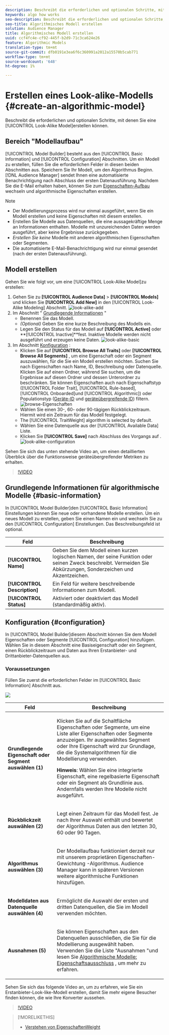 ```yaml
---
description: Beschreibt die erforderlichen und optionalen Schritte, mit denen Sie ein algorithmisches Modell in Model Builder erstellen können.
keywords: algo how works
seo-description: Beschreibt die erforderlichen und optionalen Schritte, mit denen Sie ein algorithmisches Modell in Model Builder erstellen können.
seo-title: Algorithmisches Modell erstellen
solution: Audience Manager
title: Algorithmisches Modell erstellen
uuid: ccf4fc4e-cf92-445f-b2d9-71c3ca624e26
feature: Algorithmic Models
translation-type: tm+mt
source-git-commit: dfb0191e3ea6f6c360991a2012a15570b5cab771
workflow-type: tm+mt
source-wordcount: '648'
ht-degree: 1%

---
```



# Erstellen eines Look-alike-Modells {#create-an-algorithmic-model}

Beschreibt die erforderlichen und optionalen Schritte, mit denen Sie eine [!UICONTROL Look-Alike Model]erstellen können.

## Bereich &quot;Modellaufbau&quot;

[!UICONTROL Model Builder] besteht aus den [!UICONTROL Basic Information] und [!UICONTROL Configuration] Abschnitten. Um ein Modell zu erstellen, füllen Sie die erforderlichen Felder in diesen beiden Abschnitten aus. Speichern Sie Ihr Modell, um den Algorithmus Beginn. [!DNL Audience Manager] sendet Ihnen eine automatisierte Benachrichtigung nach Abschluss der ersten Datenausführung. Nachdem Sie die E-Mail erhalten haben, können Sie zum [Eigenschaften-Aufbau](../../features/traits/about-trait-builder.md) wechseln und algorithmische Eigenschaften erstellen.

>[!NOTE]
>
>* Der Modellierungsprozess wird nur einmal ausgeführt, wenn Sie ein Modell erstellen und keine Eigenschaften mit diesem erstellen.
>* Erstellen Sie Modelle aus Datenquellen, die eine aussagekräftige Menge an Informationen enthalten. Modelle mit unzureichenden Daten werden ausgeführt, aber keine Ergebnisse zurückgegeben.
>* *Erstellen Sie keine* Modelle mit anderen algorithmischen Eigenschaften oder Segmenten.
>* Die automatisierte E-Mail-Benachrichtigung wird nur einmal gesendet (nach der ersten Datenausführung).


## Modell erstellen

Gehen Sie wie folgt vor, um eine [!UICONTROL Look-Alike Model]zu erstellen:

1. Gehen Sie zu **[!UICONTROL Audience Data]** > **[!UICONTROL Models]** und klicken Sie **[!UICONTROL Add New]** in den [!UICONTROL Look-Alike Modeling] Abschnitt.
   ![look-alike-add](assets/look-alike-add.png)
1. Im Abschnitt &quot; [Grundlegende Informationen](../../features/algorithmic-models/create-model.md#basic-information) &quot;
   * Benennen Sie das Modell.
   * *(Optional)* Geben Sie eine kurze Beschreibung des Modells ein.
   * Legen Sie den Status für das Modell auf **[!UICONTROL Active]** oder **[!UICONTROL Inactive]**fest. Inaktive Modelle werden nicht ausgeführt und erzeugen keine Daten.
      ![look-alike-basic](assets/look-alike-basic.png)
1. Im Abschnitt [Konfiguration](../../features/algorithmic-models/create-model.md#configuration) :
   * Klicken Sie auf **[!UICONTROL Browse All Traits]** oder **[!UICONTROL Browse All Segments]** , um eine Eigenschaft oder ein Segment auszuwählen, für die Sie ein Modell erstellen möchten. Suchen Sie nach Eigenschaften nach Name, ID, Beschreibung oder Datenquelle. Klicken Sie auf einen Ordner, während Sie suchen, um die Ergebnisse auf diesen Ordner und dessen Unterordner zu beschränken. Sie können Eigenschaften auch nach Eigenschaftstyp ([!UICONTROL Folder Trait], [!UICONTROL Rule-based], [!UICONTROL Onboarded]und [!UICONTROL Algorithmic]) oder Populationstyp ([Geräte-ID](../../reference/ids-in-aam.md) und [geräteübergreifende ID](../../reference/ids-in-aam.md)) filtern.
      ![browse-Eigenschaften](assets/browse-traits.png)
   * Wählen Sie einen 30-, 60- oder 90-tägigen Rückblickzeitraum. Hiermit wird ein Zeitraum für das Modell festgelegt.
   * The [!UICONTROL TraitWeight] algorithm is selected by default.
   * Wählen Sie eine Datenquelle aus der [!UICONTROL Available Data] Liste.
   * Klicken Sie **[!UICONTROL Save]** nach Abschluss des Vorgangs auf .
      ![look-alike-configuration](assets/look-alike-configuration.png)

Sehen Sie sich das unten stehende Video an, um einen detaillierten Überblick über die Funktionsweise geräteübergreifender Metriken zu erhalten.

>[!VIDEO](https://docs.adobe.com/content/help/en/audience-manager-learn/tutorials/build-and-manage-audiences/profile-merge/understanding-cross-device-metrics-in-audience-manager.html)

## Grundlegende Informationen für algorithmische Modelle {#basic-information}

<!-- r_model_basic.xml -->

In [!UICONTROL Model Builder]den [!UICONTROL Basic Information] Einstellungen können Sie neue oder vorhandene Modelle erstellen. Um ein neues Modell zu erstellen, geben Sie einen Namen ein und wechseln Sie zu den [!UICONTROL Configuration] Einstellungen. Das Beschreibungsfeld ist optional.

| Feld | Beschreibung |
|---|---|
| **[!UICONTROL Name]** | Geben Sie dem Modell einen kurzen logischen Namen, der seine Funktion oder seinen Zweck beschreibt. Vermeiden Sie Abkürzungen, Sonderzeichen und Akzentzeichen. |
| **[!UICONTROL Description]** | Ein Feld für weitere beschreibende Informationen zum Modell. |
| **[!UICONTROL Status]** | Aktiviert oder deaktiviert das Modell (standardmäßig aktiv). |

## Konfiguration {#configuration}

In [!UICONTROL Model Builder]diesem Abschnitt können Sie dem Modell Eigenschaften oder Segmente [!UICONTROL Configuration] hinzufügen. Wählen Sie in diesem Abschnitt eine Basiseigenschaft oder ein Segment, einen Rückblickzeitraum und Daten aus Ihren Erstanbieter- und Drittanbieter-Datenquellen aus.

<!-- r_model_configuration.xml -->

### Voraussetzungen

Füllen Sie zuerst die erforderlichen Felder im [!UICONTROL Basic Information] Abschnitt aus.

![](assets/lam_exclude_traits_numbered.png)

<table id="table_7A6BE5E5498D4776A30323B743954150"> 
 <thead> 
  <tr> 
   <th colname="col1" class="entry"> Feld </th> 
   <th colname="col2" class="entry"> Beschreibung </th> 
  </tr> 
 </thead>
 <tbody> 
  <tr> 
   <td colname="col1"> <p><b>Grundlegende Eigenschaft oder Segment auswählen (1)</b> </p> </td> 
   <td colname="col2"> <p>Klicken Sie auf die Schaltfläche Eigenschaften oder Segmente, um eine Liste aller Eigenschaften oder Segmente anzuzeigen. Ihr ausgewähltes Segment oder Ihre Eigenschaft wird zur Grundlage, die die Systemalgorithmen für die Modellierung verwenden. </p> <p> <p><b>Hinweis</b>:  Wählen Sie eine integrierte Eigenschaft, eine regelbasierte Eigenschaft oder ein Segment als Grundlinie aus. Andernfalls werden Ihre Modelle nicht ausgeführt. </p> </p> </td> 
  </tr> 
  <tr> 
   <td colname="col1"> <p><b>Rückblickzeit auswählen (2)</b> </p> </td> 
   <td colname="col2"> <p>Legt einen Zeitraum für das Modell fest. Je nach Ihrer Auswahl enthält und bewertet der Algorithmus Daten aus den letzten 30, 60 oder 90 Tagen. </p> </td> 
  </tr> 
  <tr> 
   <td colname="col1"> <p><b>Algorithmus auswählen (3)</b> </p> </td> 
   <td colname="col2"> <p>Der Modellaufbau funktioniert derzeit nur mit unserem proprietären <span class="keyword"> Eigenschaften-Gewichtung</span> -Algorithmus. <span class="keyword"> Audience Manager</span> kann in späteren Versionen weitere algorithmische Funktionen hinzufügen. </p> </td>
  </tr>
  <tr> 
   <td colname="col1"> <p><b>Modelldaten aus Datenquelle auswählen (4)</b> </p> </td> 
   <td colname="col2"> <p>Ermöglicht die Auswahl der ersten und dritten Datenquellen, die Sie im Modell verwenden möchten. </p> </td>
  </tr> 
  <tr> 
   <td colname="col1"> <p><b>Ausnahmen (5)</b> </p> </td> 
   <td colname="col2"> <p>Sie können Eigenschaften aus den Datenquellen ausschließen, die Sie für die Modellierung ausgewählt haben. Verwenden Sie die <span class="wintitle"> Liste "Ausnahmen</span> "und lesen Sie <a href="../../features/algorithmic-models/trait-exclusion-algo-models.md"> Algorithmische Modelle: Eigenschaftsausschluss</a> , um mehr zu erfahren. </p> </td>
  </tr> 
 </tbody>
</table>

Sehen Sie sich das folgende Video an, um zu erfahren, wie Sie ein Erstanbieter-Look-like-Modell erstellen, damit Sie mehr eigene Besucher finden können, die wie Ihre Konverter aussehen.

>[!VIDEO](https://video.tv.adobe.com/v/23504/)

>[!MORELIKETHIS]
>
>* [Verstehen von EigenschaftenWeight](../../features/algorithmic-models/understanding-models.md#understanding-traitweight)

